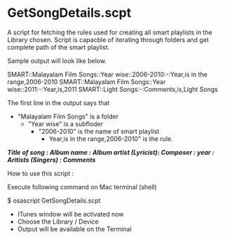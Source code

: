 # GetSongDetails.scpt

A script for fetching the rules used for creating all smart playlists  in the Library chosen. Script is capacble of iterating through folders and get complete path of the smart playlist.

Sample output will look like below.

SMART::Malayalam Film Songs::Year wise::2006-2010:-:Year,is in the range,2006-2010
SMART::Malayalam Film Songs::Year wise::2011:-:Year,is,2011
SMART::Light Songs:-:Comments,is,Light Songs

The first line in the output says that 
- "Malayalam Film Songs" is a folder
   - "Year wise" is a subfloder
     - "2006-2010" is the name of smart playlist
        - Year,is in the range,2006-2010" is the rule.



**_Title of song : Album name : Album artist (Lyricist): Composer : year : Aritists (Singers) : Comments_**



How to use this script :

Execute following command on Mac terminal (shell)

$ osascript GetSongDetails.scpt
- ITunes window will be activated now 
- Choose the Library / Device  
- Output will be available on the Terminal
